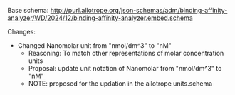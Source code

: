 Base schema: http://purl.allotrope.org/json-schemas/adm/binding-affinity-analyzer/WD/2024/12/binding-affinity-analyzer.embed.schema


Changes:

* Changed Nanomolar unit from "nmol/dm^3" to "nM"
  * Reasoning: To match other representations of molar concentration units
  * Proposal: update unit notation of Nanomolar from "nmol/dm^3" to "nM"
  * NOTE: proposed for the updation in the allotrope units.schema

